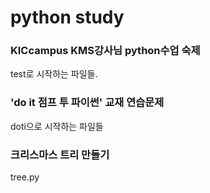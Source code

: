 # python study

### KICcampus KMS강사님 python수업 숙제
test로 시작하는 파일들.


### 'do it 점프 투 파이썬' 교재 연습문제
doti으로 시작하는 파일들

### 크리스마스 트리 만들기
tree.py
